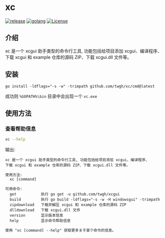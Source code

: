 # xc

<p>
	<a href="https://github.com/twgh/xc/releases"><img src="https://img.shields.io/badge/release-0.0.1-blue" alt="release"></a>
	<a href="https://golang.org"> <img src="https://img.shields.io/badge/golang-≥1.18-blue" alt="golang"></a>
	<a href="https://opensource.org/licenses/MIT"><img src="https://img.shields.io/badge/License-MIT-brightgreen" alt="License"></a>
</p>

## 介绍

xc 是一个 xcgui 助手类型的命令行工具, 功能包括给项目添加 xcgui、编译程序、下载 xcgui 和 example 仓库的源码 ZIP、下载 xcgui.dll 文件等。

## 安装

```
go install -ldflags="-s -w" -trimpath github.com/twgh/xc/cmd@latest
```

成功则 `%GOPATH%\bin` 目录中会出现一个 `xc.exe`

## 使用方法

### 查看帮助信息

```bash
xc --help
```

输出:

```
xc 是一个 xcgui 助手类型的命令行工具, 功能包括给项目添加 xcgui、编译程序、
下载 xcgui 和 example 仓库的源码 ZIP、下载 xcgui.dll 文件等。

使用方法:
  xc [command]

可用命令:
  get           执行 go get -u github.com/twgh/xcgui
  build         执行 go build -ldflags="-s -w -H windowsgui" -trimpath
  zipdownload   下载并解压 xcgui 和 example 仓库的源码 ZIP
  dlldownload   下载 xcgui.dll 文件
  version       显示版本信息
  help          显示命令帮助信息

使用 "xc [command] --help" 获取更多关于某个命令的信息。
```

